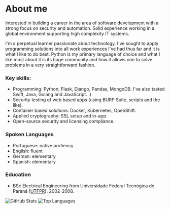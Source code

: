 # About me
Interested in building a career in the area of software development with a strong focus on security and automation. Solid experience working in a global environment supporting high complexity IT systems.

I'm a perpetual learner passionate about technology. I've sought to apply programming solutions into all work experiences I've had thus far and it is what I like to do best. Python is my primary language of choice and what I like most about it is its huge community and how it allows one to solve problems in a very straightforward fashion.

### Key skills:
* Programming: Python, Flask, Django, Pandas, MongoDB. I've also tasted Swift, Java, Golang and JavaScript. :)
* Security testing of web based apps (using BURP Suite, scripts and the like).
* Container based solutions: Docker, Kubernetes, OpenShift.
* Applied cryptography: SSL setup and in-app.
* Open-source security and licensing compliance.

### Spoken Languages
* Portuguese: native profiency
* English: fluent
* German: elementary
* Spanish: elementary

### Education
* BSc Electrical Engineering from Universidade Federal Tecnógica do Paraná ([UTFPR](http://www.utfpr.edu.br/)). 2002-2008.

![GitHub Stats](https://github-readme-stats.vercel.app/api?username=agu3rra&show_icons=true&&line_height=40)
![Top Languages](https://github-readme-stats.vercel.app/api/top-langs/?username=agu3rra&show_icons=true)
